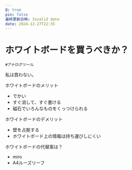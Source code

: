 ```yaml
---
Q: true
pin: false
最終更新日時: Invalid date
date: 2024-12-27T22:35
---
```

# ホワイトボードを買うべきか？

`#アナログツール`

私は買わない。

ホワイトボードのメリット

- でかい  
- すぐ消して、すぐ書ける  
- 磁石でいろんなものをくっつけられる  

ホワイトボードのデメリット

- 壁を占拠する  
- ホワイトボード上の情報は持ち運びしにくい  

ホワイトボードの代替案は？

- miro  
- A4ルーズリーフ